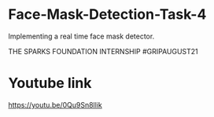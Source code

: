# Face-Mask-Detection-Task-4

Implementing a real time face mask detector.

THE SPARKS FOUNDATION INTERNSHIP #GRIPAUGUST21

# Youtube link 
https://youtu.be/0Qu9Sn8llik
